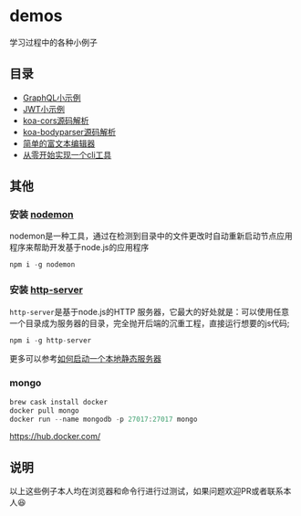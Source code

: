 # demos
学习过程中的各种小例子

## 目录
- [GraphQL小示例](https://github.com/funnycoderstar/demos/tree/master/GraphQL)
- [JWT小示例](https://github.com/funnycoderstar/demos/tree/master/JWT)
- [koa-cors源码解析](https://github.com/funnycoderstar/demos/tree/master/koa/koa-cors)
- [koa-bodyparser源码解析](https://github.com/funnycoderstar/demos/tree/master/koa/koa-bodyparser)
- [简单的富文本编辑器](https://github.com/funnycoderstar/demos/blob/master/vue-project/src/views/RichTextEditor/RichTextEditor.vue)
- [从零开始实现一个cli工具](https://github.com/funnycoderstar/demos/tree/master/super-cli)


## 其他
### 安装 [nodemon](https://github.com/remy/nodemon)

nodemon是一种工具，通过在检测到目录中的文件更改时自动重新启动节点应用程序来帮助开发基于node.js的应用程序
```js
npm i -g nodemon
```

### 安装 [http-server](https://github.com/indexzero/http-server)
`http-server`是基于node.js的HTTP 服务器，它最大的好处就是：可以使用任意一个目录成为服务器的目录，完全抛开后端的沉重工程，直接运行想要的js代码;

```js
npm i -g http-server
```
更多可以参考[如何启动一个本地静态服务器](https://github.com/funnycoderstar/blog/issues/72)

### mongo
```js
brew cask install docker
docker pull mongo
docker run --name mongodb -p 27017:27017 mongo
```
https://hub.docker.com/

## 说明
以上这些例子本人均在浏览器和命令行进行过测试，如果问题欢迎PR或者联系本人😆